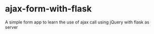 # ajax-form-with-flask

A simple form app to learn the use of ajax call using jQuery with flask as server
